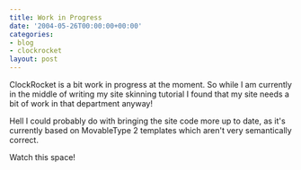 ```yaml
---
title: Work in Progress
date: '2004-05-26T00:00:00+00:00'
categories:
- blog
- clockrocket
layout: post
---
```


ClockRocket is a bit work in progress at the moment.  So while I am currently in the middle of writing my site skinning tutorial I found that my site needs a bit of work in that department anyway!

Hell I could probably do with bringing the site code more up to date, as it's currently based on MovableType 2 templates which aren't very semantically correct.

Watch this space!





